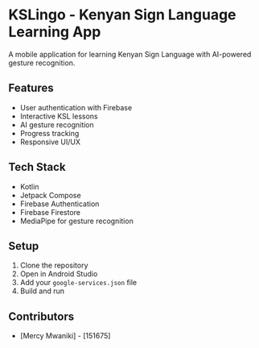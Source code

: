 # KSLingo - Kenyan Sign Language Learning App

A mobile application for learning Kenyan Sign Language with AI-powered gesture recognition.

## Features
- User authentication with Firebase
- Interactive KSL lessons
- AI gesture recognition
- Progress tracking
- Responsive UI/UX

## Tech Stack
- Kotlin
- Jetpack Compose
- Firebase Authentication
- Firebase Firestore
- MediaPipe for gesture recognition

## Setup
1. Clone the repository
2. Open in Android Studio
3. Add your `google-services.json` file
4. Build and run

## Contributors
- [Mercy Mwaniki] - [151675]